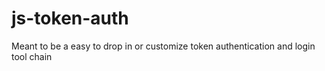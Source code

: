 js-token-auth
=============

Meant to be a easy to drop in or customize token authentication and login tool chain
